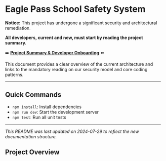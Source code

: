 # Eagle Pass School Safety System

**Notice:** This project has undergone a significant security and architectural remediation.

**All developers, current and new, must start by reading the project summary.**

➡️ **[Project Summary & Developer Onboarding](./docs/SUMMARY.md)** ⬅️

This document provides a clear overview of the current architecture and links to the mandatory reading on our security model and core coding patterns.

---

## Quick Commands

*   `npm install`: Install dependencies
*   `npm run dev`: Start the development server
*   `npm test`: Run all unit tests

---
*This README was last updated on 2024-07-29 to reflect the new documentation structure.*

## Project Overview
